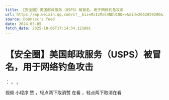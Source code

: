 ```yaml
---
title: 【安全圈】美国邮政服务（USPS）被冒名，用于网络钓鱼攻击
url: https://mp.weixin.qq.com/s?__biz=MzIzMzE4NDU1OQ==&mid=2652059286&idx=2&sn=5285662a0bed9cb078215ad1c4f3a77a
source: Doonsec's feed
date: 2024-05-05
fetch_date: 2025-10-06T17:14:34.121881
---
```


# 【安全圈】美国邮政服务（USPS）被冒名，用于网络钓鱼攻击

：
，
。

视频
小程序
赞
，轻点两下取消赞
在看
，轻点两下取消在看